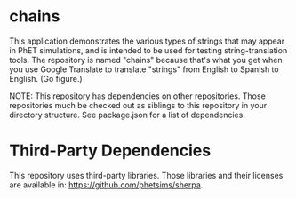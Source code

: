 chains
=============
This application demonstrates the various types of strings that may appear in PhET simulations, and is intended to be used for
testing string-translation tools. The repository is named "chains" because that's what you get when you use Google Translate to translate
"strings" from English to Spanish to English. (Go figure.)

NOTE: This repository has dependencies on other repositories. Those repositories
much be checked out as siblings to this repository in your directory structure.
See package.json for a list of dependencies.

Third-Party Dependencies
========================

This repository uses third-party libraries.
Those libraries and their licenses are available in: https://github.com/phetsims/sherpa.
